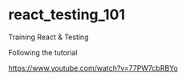 # react_testing_101

Training React &amp; Testing

Following the tutorial

https://www.youtube.com/watch?v=77PW7cbRBYo
